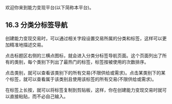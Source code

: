 欢迎你来到能力变现平台(以下简称本平台)。

## **16.3 分类分标签导航**

创建能力变现交易时，可以通过相关字段设置交易所属的分类和标签，这样可以更加精准地描述交易。

点击标题区右侧的三横点图标，就会进入分类分标签导航页面。这个页面列出了所有的类别，每个类别下列出了最热门的标签，标签按被使用的次数排序。

点击类别，就可以查看该类别下的所有交易(不限供给或需求)。点击某类别下的某个标签，就可以查看属于该类别且使用该标签的所有交易(不限供给或需求)。

在标签上长按，就可以将标签复制到剪贴板，这样，你在创建能力变现交易时就可以直接粘贴，而不必自己输入。